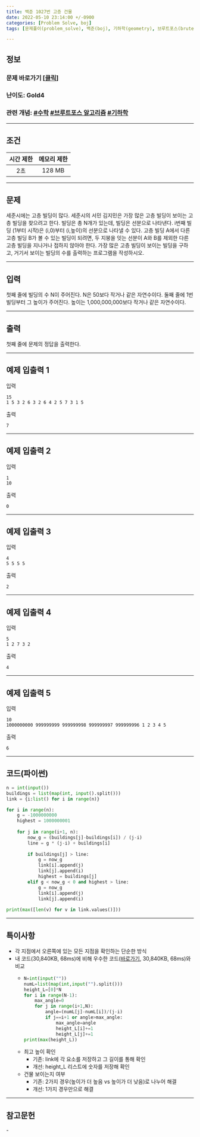 ```yaml
---
title: 백준 1027번 고층 건물
date: 2022-05-10 23:14:00 +/-0900
categories: [Problem Solve, boj]
tags: [문제풀이(problem_solve), 백준(boj), 기하학(geometry), 브루트포스(bruteforce), 수학(math)]

---
```

## 정보
### 문제 바로가기 [[클릭](https://www.acmicpc.net/problem/1027)]
### 난이도: Gold4
### 관련 개념: [#수학](https://www.acmicpc.net/problemset?sort=ac_desc&algo=124) [#브루트포스 알고리즘](https://www.acmicpc.net/problemset?sort=ac_desc&algo=125) [#기하학](https://www.acmicpc.net/problemset?sort=ac_desc&algo=100)

---
## 조건

시간 제한|메모리 제한
:---:|:---:
2초|128 MB

---
## 문제
세준시에는 고층 빌딩이 많다. 세준시의 서민 김지민은 가장 많은 고층 빌딩이 보이는 고층 빌딩을 찾으려고 한다. 빌딩은 총 N개가 있는데, 빌딩은 선분으로 나타낸다. i번째 빌딩 (1부터 시작)은 (i,0)부터 (i,높이)의 선분으로 나타낼 수 있다. 고층 빌딩 A에서 다른 고층 빌딩 B가 볼 수 있는 빌딩이 되려면, 두 지붕을 잇는 선분이 A와 B를 제외한 다른 고층 빌딩을 지나거나 접하지 않아야 한다. 가장 많은 고층 빌딩이 보이는 빌딩을 구하고, 거기서 보이는 빌딩의 수를 출력하는 프로그램을 작성하시오.

---
## 입력
첫째 줄에 빌딩의 수 N이 주어진다. N은 50보다 작거나 같은 자연수이다. 둘째 줄에 1번 빌딩부터 그 높이가 주어진다. 높이는 1,000,000,000보다 작거나 같은 자연수이다.

---
## 출력
첫째 줄에 문제의 정답을 출력한다.

---
## 예제 입출력 1
입력
```
15
1 5 3 2 6 3 2 6 4 2 5 7 3 1 5
```

출력
```
7
```

---
## 예제 입출력 2
입력
```
1
10
```

출력
```
0
```

---
## 예제 입출력 3
입력
```
4
5 5 5 5
```

출력
```
2
```

---
## 예제 입출력 4
입력
```
5
1 2 7 3 2
```

출력
```
4
```

---
## 예제 입출력 5
입력
```
10
1000000000 999999999 999999998 999999997 999999996 1 2 3 4 5
```

출력
```
6
```

---
## 코드(파이썬)
```python
n = int(input())
buildings = list(map(int, input().split()))
link = {i:list() for i in range(n)}

for i in range(n):
    g = -1000000000
    highest = 1000000001
    
    for j in range(i+1, n):
        now_g = (buildings[j]-buildings[i]) / (j-i)
        line = g * (j-i) + buildings[i]
        
        if buildings[j] > line:
            g = now_g
            link[i].append(j)
            link[j].append(i)
            highest = buildings[j]
        elif g < now_g < 0 and highest > line:
            g = now_g
            link[i].append(j)
            link[j].append(i)
        
print(max([len(v) for v in link.values()]))

```

---
## 특이사항
- 각 지점에서 오른쪽에 있는 모든 지점을 확인하는 단순한 방식
- 내 코드(30,840KB, 68ms)에 비해 우수한 코드([바로가기](https://www.acmicpc.net/source/42035857), 30,840KB, 68ms)와 비교
  - ```python
    N=int(input(""))
    numL=list(map(int,input("").split()))
    height_L=[0]*N
    for i in range(N-1):
        max_angle=0
        for j in range(i+1,N):
            angle=(numL[j]-numL[i])/(j-i)
            if j==i+1 or angle>max_angle:
                max_angle=angle
                height_L[i]+=1
                height_L[j]+=1
    print(max(height_L))

    ```
  - 최고 높이 확인
    - 기존: link에 각 요소를 저장하고 그 길이를 통해 확인
    - 개선: height_L 리스트에 숫자를 저장해 확인
  - 건물 보이는지 여부
    - 기존: 2가지 경우(높이가 더 높음 vs 높이가 더 낮음)로 나누어 해결
    - 개선: 1가지 경우만으로 해결

---
## 참고문헌
\-
